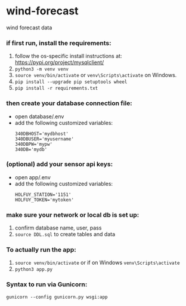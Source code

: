 # wind-forecast
wind forecast data 

### if first run, install the requirements:
1) follow the os-specific install instructions at: https://pypi.org/project/mysqlclient/
2) `python3 -m venv venv`
3) `source venv/bin/activate` or `venv\Scripts\activate` on Windows.
4) `pip install --upgrade pip setuptools wheel`
5) `pip install -r requirements.txt`

### then create your database connection file:
- open database/.env
- add the following customized variables:
    ```
    340DBHOST='mydbhost'
    340DBUSER='myusername'
    340DBPW='mypw'
    340DB='mydb'
    ```

### (optional) add your sensor api keys:
- open app/.env
- add the following customized variables:
    ```
    HOLFUY_STATION='1151'
    HOLFUY_TOKEN='mytoken'
    ```

### make sure your network or local db is set up:
1) confirm database name, user, pass
2) `source DDL.sql` to create tables and data

### To actually run the app:
1) `source venv/bin/activate` or if on Windows `venv\Scripts\activate`
2) `python3 app.py`

### Syntax to run via Gunicorn:
`gunicorn --config gunicorn.py wsgi:app`